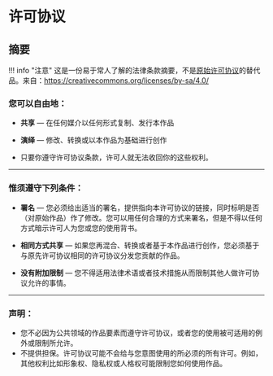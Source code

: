 # 许可协议

<style>
   /* Hide table of contents */
    @media screen and (min-width: 60em) {
        .md-sidebar--secondary {
            display: none !important;
        }
    }
</style>

## 摘要

!!! info "注意"
    这是一份易于常人了解的法律条款摘要，不是[原始许可协议](./legalcode.md)的替代品。来自：https://creativecommons.org/licenses/by-sa/4.0/

### 您可以自由地：

- **共享** — 在任何媒介以任何形式复制、发行本作品
- **演绎** — 修改、转换或以本作品为基础进行创作

- 只要你遵守许可协议条款，许可人就无法收回你的这些权利。

* * *

### 惟须遵守下列条件：

- **署名** — 您必须给出适当的署名，提供指向本许可协议的链接，同时标明是否（对原始作品）作了修改。您可以用任何合理的方式来署名，但是不得以任何方式暗示许可人为您或您的使用背书。

- **相同方式共享** — 如果您再混合、转换或者基于本作品进行创作，您必须基于与原先许可协议相同的许可协议分发您贡献的作品。
    
- **没有附加限制** — 您不得适用法律术语或者技术措施从而限制其他人做许可协议允许的事情。

* * *

### 声明：

- 您不必因为公共领域的作品要素而遵守许可协议，或者您的使用被可适用的例外或限制所允许。
- 不提供担保。许可协议可能不会给与您意图使用的所必须的所有许可。例如，其他权利比如形象权、隐私权或人格权可能限制您如何使用作品。